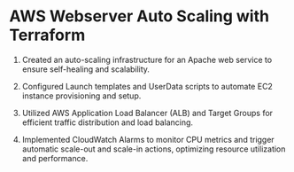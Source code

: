 # AWS Webserver Auto Scaling with Terraform
 
1. Created an auto-scaling infrastructure for an Apache web service to ensure self-healing and scalability.

2. Configured Launch templates and UserData scripts to automate EC2 instance provisioning and setup.

3. Utilized AWS Application Load Balancer (ALB) and Target Groups for efficient traffic distribution and load balancing.

4. Implemented CloudWatch Alarms to monitor CPU metrics and trigger automatic scale-out and scale-in actions, optimizing resource utilization and performance.

